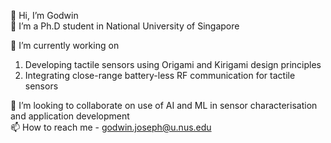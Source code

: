   
👋 Hi, I’m Godwin  
🌱 I’m a Ph.D student in National University of Singapore  

👀 I’m currently working on  
  1) Developing tactile sensors using Origami and Kirigami design principles  
  2) Integrating close-range battery-less RF communication for tactile sensors  

💞️ I’m looking to collaborate on use of AI and ML in sensor characterisation and application development  
📫 How to reach me - godwin.joseph@u.nus.edu  

<!---
godpon/godpon is a ✨ special ✨ repository because its `README.md` (this file) appears on your GitHub profile.
You can click the Preview link to take a look at your changes.
--->
